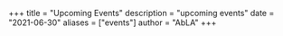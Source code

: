 +++
title = "Upcoming Events"
description = "upcoming events"
date = "2021-06-30"
aliases = ["events"]
author = "AbLA"
+++